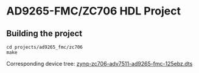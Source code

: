 # AD9265-FMC/ZC706 HDL Project

## Building the project

```
cd projects/ad9265_fmc/zc706
make
```

Corresponding device tree: [zynq-zc706-adv7511-ad9265-fmc-125ebz.dts](https://github.com/analogdevicesinc/linux/blob/main/arch/arm/boot/dts/xilinx/zynq-zc706-adv7511-ad9265-fmc-125ebz.dts)